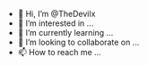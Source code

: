 - 👋 Hi, I’m @TheDevilx
- 👀 I’m interested in ...
- 🌱 I’m currently learning ...
- 💞️ I’m looking to collaborate on ...
- 📫 How to reach me ...

<!---
TheDevilx/TheDevilx is a ✨ special ✨ repository because its `README.md` (this file) appears on your GitHub profile.
You can click the Preview link to take a look at your changes.
--->
